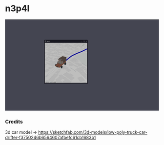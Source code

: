 # n3p4l
![Image](./images/n3p4l-init.png)

### Credits
3d car model -> https://sketchfab.com/3d-models/low-poly-truck-car-drifter-f3750246b6564607afbefc61cb1683b1
